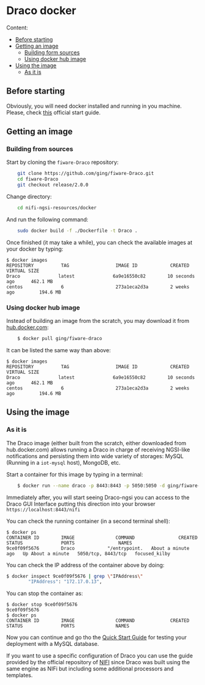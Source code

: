 # Draco docker

Content:

-   [Before starting](#section1)
-   [Getting an image](#section2)
    -   [Building form sources](#section2.1)
    -   [Using docker hub image](#section2.2)
-   [Using the image](#section3)
    -   [As it is](#section3.1)

## Before starting

Obviously, you will need docker installed and running in you machine. Please, check
[this](https://docs.docker.com/linux/started/) official start guide.

## Getting an image

### Building from sources

Start by cloning the `fiware-Draco` repository:

```bash
    git clone https://github.com/ging/fiware-Draco.git
    cd fiware-Draco
    git checkout release/2.0.0
```

Change directory:

```bash
    cd nifi-ngsi-resources/docker
```

And run the following command:

```bash
    sudo docker build -f ./Dockerfile -t Draco .
```

Once finished (it may take a while), you can check the available images at your docker by typing:

```text
$ docker images
REPOSITORY          TAG                 IMAGE ID            CREATED             VIRTUAL SIZE
Draco              latest              6a9e16550c82        10 seconds ago      462.1 MB
centos              6                   273a1eca2d3a        2 weeks ago         194.6 MB
```

### Using docker hub image

Instead of building an image from the scratch, you may download it from
[hub.docker.com](https://hub.docker.com/ging/Draco):

```bash
    $ docker pull ging/fiware-draco
```

It can be listed the same way than above:

```text
$ docker images
REPOSITORY          TAG                 IMAGE ID            CREATED             VIRTUAL SIZE
Draco              latest              6a9e16550c82        10 seconds ago      462.1 MB
centos              6                   273a1eca2d3a        2 weeks ago         194.6 MB
```

## Using the image

### As it is

The Draco image (either built from the scratch, either downloaded from hub.docker.com) allows running a Draco in charge
of receiving NGSI-like notifications and persisting them into wide variety of storages: MySQL (Running in a `iot-mysql`
host), MongoDB, etc.

Start a container for this image by typing in a terminal:

```bash
    $ docker run --name draco -p 8443:8443 -p 5050:5050 -d ging/fiware-draco
```

Immediately after, you will start seeing Draco-ngsi you can access to the Draco GUI Interface putting this direction
into your browser `https://localhost:8443/nifi`

You can check the running container (in a second terminal shell):

```text
$ docker ps
CONTAINER ID        IMAGE               COMMAND                CREATED              STATUS              PORTS                NAMES
9ce0f09f5676        Draco            "/entrypoint.   About a minute ago   Up About a minute   5050/tcp, 8443/tcp   focused_kilby
```

You can check the IP address of the container above by doing:

```bash
$ docker inspect 9ce0f09f5676 | grep \"IPAddress\"
        "IPAddress": "172.17.0.13",
```

You can stop the container as:

```text
$ docker stop 9ce0f09f5676
9ce0f09f5676
$ docker ps
CONTAINER ID        IMAGE               COMMAND             CREATED             STATUS              PORTS               NAMES
```

Now you can continue and go tho the [Quick Start Guide](../quick_start_guide.md) for testing your deployment with a
MySQL database.

If you want to use a specific configuration of Draco you can use the guide provided by the official repository of
[NIFI](https://hub.docker.com/r/apache/nifi/) since Draco was built using the same engine as NIFi but including some
additional processors and templates.
